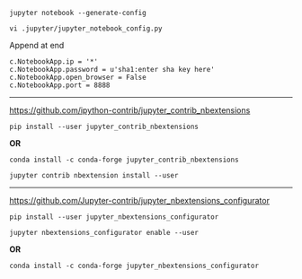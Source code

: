 ```
jupyter notebook --generate-config
```
```
vi .jupyter/jupyter_notebook_config.py
```
Append at end

```
c.NotebookApp.ip = '*'
c.NotebookApp.password = u'sha1:enter sha key here'
c.NotebookApp.open_browser = False
c.NotebookApp.port = 8888
```

_______________

https://github.com/ipython-contrib/jupyter_contrib_nbextensions

```
pip install --user jupyter_contrib_nbextensions
```  
**OR**  
```
conda install -c conda-forge jupyter_contrib_nbextensions
```  

```
jupyter contrib nbextension install --user
```
_________________
https://github.com/Jupyter-contrib/jupyter_nbextensions_configurator

```
pip install --user jupyter_nbextensions_configurator
```
```
jupyter nbextensions_configurator enable --user
```
**OR**
```
conda install -c conda-forge jupyter_nbextensions_configurator
```

